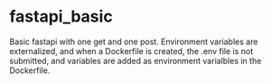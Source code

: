 # fastapi_basic

Basic fastapi with one get and one post. 
Environment variables are externalized, and when a Dockerfile is created, the .env file is not submitted, and variables are added as 
environment varialbles in the Dockerfile.

